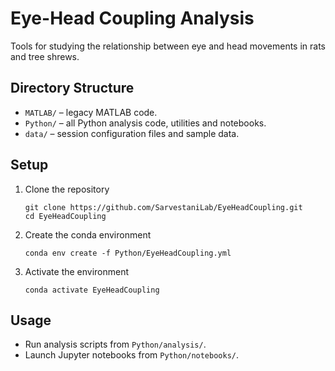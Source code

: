 # Eye-Head Coupling Analysis

Tools for studying the relationship between eye and head movements in rats and tree shrews.

## Directory Structure
- `MATLAB/` – legacy MATLAB code.
- `Python/` – all Python analysis code, utilities and notebooks.
- `data/` – session configuration files and sample data.

## Setup
1. Clone the repository
   ```
   git clone https://github.com/SarvestaniLab/EyeHeadCoupling.git
   cd EyeHeadCoupling
   ```
2. Create the conda environment
   ```
   conda env create -f Python/EyeHeadCoupling.yml
   ```
3. Activate the environment
   ```
   conda activate EyeHeadCoupling
   ```

## Usage
- Run analysis scripts from `Python/analysis/`.
- Launch Jupyter notebooks from `Python/notebooks/`.
